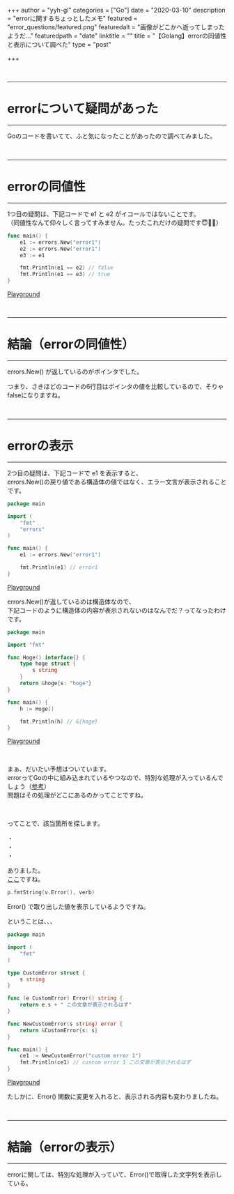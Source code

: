 +++
author = "yyh-gl"
categories = ["Go"]
date = "2020-03-10"
description = "errorに関するちょっとしたメモ"
featured = "error_questions/featured.png"
featuredalt = "画像がどこかへ逝ってしまったようだ…"
featuredpath = "date"
linktitle = ""
title = "【Golang】errorの同値性と表示について調べた"
type = "post"

+++


<br>

---
# errorについて疑問があった
---

Goのコードを書いてて、ふと気になったことがあったので調べてみました。

<br>

---
# errorの同値性
---

1つ目の疑問は、下記コードで e1 と e2 がイコールではないことです。 <br>
（同値性なんて仰々しく言ってすみません。たったこれだけの疑問です😇🙇‍♂️）

```go
func main() {
	e1 := errors.New("error1")
	e2 := errors.New("error1")
	e3 := e1

	fmt.Println(e1 == e2) // false
	fmt.Println(e1 == e3) // true
}
```
[Playground](https://play.golang.org/p/hwjeo1L6TS1)

<br>

---
# 結論（errorの同値性）
---

errors.New() が返しているのがポインタでした。

つまり、さきほどのコードの6行目はポインタの値を比較しているので、そりゃfalseになりますね。

<br>

---
# errorの表示
---

2つ目の疑問は、下記コードで e1 を表示すると、<br>
errors.New()の戻り値である構造体の値ではなく、エラー文言が表示されることです。

```go
package main                                                                                         

import (
	"fmt"
	"errors"
)                                                                                      

func main() {
	e1 := errors.New("error1")

	fmt.Println(e1) // error1
}
```
[Playground](https://play.golang.org/p/z8CQyypo4zX)

errors.New()が返しているのは構造体なので、<br>
下記コードのように構造体の内容が表示されないのはなんでだ？ってなったわけです。<br>

```go
package main

import "fmt"

func Hoge() interface{} {
	type hoge struct {
		s string
	}
	return &hoge{s: "hoge"}
}

func main() {
	h := Hoge()

	fmt.Println(h) // &{hoge}
}
```

[Playground](https://play.golang.org/p/_MeqQS420HV)

<br>

まぁ、だいたい予想はついています。<br>
errorってGoの中に組み込まれているやつなので、特別な処理が入っているんでしょう（[参考](https://golang.org/ref/spec#Errors)）<br>
問題はその処理がどこにあるのかってことですね。

<br>

ってことで、該当箇所を探します。

・<br>
・<br>
・<br>

ありました。<br>
[ここ](https://github.com/golang/go/blob/master/src/fmt/print.go#L624)ですね。

```go
p.fmtString(v.Error(), verb)
```

Error() で取り出した値を表示しているようですね。

ということは、、、

```go
package main

import (
	"fmt"
)

type CustomError struct {
	s string
}

func (e CustomError) Error() string {
	return e.s + " この文章が表示されるはず"
}

func NewCustomError(s string) error {
	return &CustomError{s: s}
}

func main() {
	ce1 := NewCustomError("custom error 1")
	fmt.Println(ce1) // custom error 1 この文章が表示されるはず
}
```
[Playground](https://play.golang.org/p/yYPkFMkYCzf)

たしかに、Error() 関数に変更を入れると、表示される内容も変わりましたね。

<br>

---
# 結論（errorの表示）
---

errorに関しては、特別な処理が入っていて、Error()で取得した文字列を表示している。

